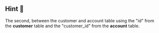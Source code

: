 ## **Hint 🎁**

The second, between the customer and account table using the "id" from the **customer** table and the "customer_id" from the **account** table.